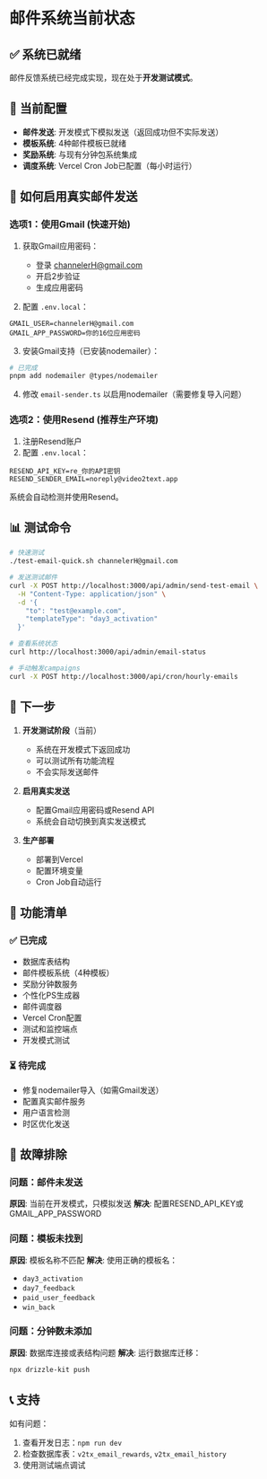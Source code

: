 # 邮件系统当前状态

## ✅ 系统已就绪

邮件反馈系统已经完成实现，现在处于**开发测试模式**。

## 📧 当前配置

- **邮件发送**: 开发模式下模拟发送（返回成功但不实际发送）
- **模板系统**: 4种邮件模板已就绪
- **奖励系统**: 与现有分钟包系统集成
- **调度系统**: Vercel Cron Job已配置（每小时运行）

## 🚀 如何启用真实邮件发送

### 选项1：使用Gmail (快速开始)

1. 获取Gmail应用密码：
   - 登录 channelerH@gmail.com
   - 开启2步验证
   - 生成应用密码
   
2. 配置 `.env.local`：
```env
GMAIL_USER=channelerH@gmail.com
GMAIL_APP_PASSWORD=你的16位应用密码
```

3. 安装Gmail支持（已安装nodemailer）：
```bash
# 已完成
pnpm add nodemailer @types/nodemailer
```

4. 修改 `email-sender.ts` 以启用nodemailer（需要修复导入问题）

### 选项2：使用Resend (推荐生产环境)

1. 注册Resend账户
2. 配置 `.env.local`：
```env
RESEND_API_KEY=re_你的API密钥
RESEND_SENDER_EMAIL=noreply@video2text.app
```

系统会自动检测并使用Resend。

## 📊 测试命令

```bash
# 快速测试
./test-email-quick.sh channelerH@gmail.com

# 发送测试邮件
curl -X POST http://localhost:3000/api/admin/send-test-email \
  -H "Content-Type: application/json" \
  -d '{
    "to": "test@example.com",
    "templateType": "day3_activation"
  }'

# 查看系统状态
curl http://localhost:3000/api/admin/email-status

# 手动触发campaigns
curl -X POST http://localhost:3000/api/cron/hourly-emails
```

## 🎯 下一步

1. **开发测试阶段**（当前）
   - 系统在开发模式下返回成功
   - 可以测试所有功能流程
   - 不会实际发送邮件

2. **启用真实发送**
   - 配置Gmail应用密码或Resend API
   - 系统会自动切换到真实发送模式

3. **生产部署**
   - 部署到Vercel
   - 配置环境变量
   - Cron Job自动运行

## 📝 功能清单

### ✅ 已完成
- 数据库表结构
- 邮件模板系统（4种模板）
- 奖励分钟数服务
- 个性化PS生成器
- 邮件调度器
- Vercel Cron配置
- 测试和监控端点
- 开发模式测试

### ⏳ 待完成
- 修复nodemailer导入（如需Gmail发送）
- 配置真实邮件服务
- 用户语言检测
- 时区优化发送

## 🔧 故障排除

### 问题：邮件未发送
**原因**: 当前在开发模式，只模拟发送
**解决**: 配置RESEND_API_KEY或GMAIL_APP_PASSWORD

### 问题：模板未找到
**原因**: 模板名称不匹配
**解决**: 使用正确的模板名：
- `day3_activation`
- `day7_feedback`
- `paid_user_feedback`
- `win_back`

### 问题：分钟数未添加
**原因**: 数据库连接或表结构问题
**解决**: 运行数据库迁移：
```bash
npx drizzle-kit push
```

## 📞 支持

如有问题：
1. 查看开发日志：`npm run dev`
2. 检查数据库表：`v2tx_email_rewards`, `v2tx_email_history`
3. 使用测试端点调试